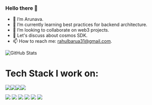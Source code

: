### Hello there 👋

<!--
**Arunava-Barua/Arunava-barua** is a ✨ _special_ ✨ repository because its `README.md` (this file) appears on your GitHub profile.

Here are some ideas to get you started:
-->

- 🔭 I’m Arunava.
- 🌱 I’m currently learning best practices for backend architecture.
- 👯 I’m looking to collaborate on web3 projects.
- 💬 Let's discuss about cosmos SDK.
- 📫 How to reach me: rahulbarua31@gmail.com.

![GitHub Stats](https://github-readme-stats.vercel.app/api?username=Arunava-barua&theme=radical)

<p>
  <h1>Tech Stack I work on: </h1>
<img src="https://img.shields.io/badge/MongoDB-47A248?logo=MongoDB&logoColor=white&style=for-the-badge" /><img src="https://img.shields.io/badge/Express-000000?logo=Express&logoColor=white&style=for-the-badge" /><img src="https://img.shields.io/badge/ReactJs-61DAFB?logo=React&logoColor=white&style=for-the-badge" /><img src="https://img.shields.io/badge/NodeJs-339933?logo=Node.js&logoColor=white&style=for-the-badge" />
</p>
  
<img src="https://img.shields.io/badge/Solidity-363636?logo=Solidity&logoColor=white&style=for-the-badge" />
<img src="https://img.shields.io/badge/Javascript-F7DF1E?logo=JavaScript&logoColor=white&style=for-the-badge" />
<img src="https://img.shields.io/badge/HTML5-E34F26?logo=HTML5&logoColor=white&style=for-the-badge" />
<img src="https://img.shields.io/badge/CSS3-1572B6?logo=CSS3&logoColor=white&style=for-the-badge" />
<img src="https://img.shields.io/badge/Passport-34E27A?logo=Passport&logoColor=white&style=for-the-badge" />
<img src="https://img.shields.io/badge/Sass-CC6699?logo=Sass&logoColor=white&style=for-the-badge" />
